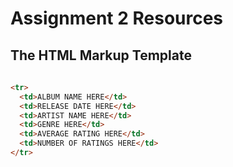 # Assignment 2 Resources


## The HTML Markup Template
```html
 
<tr>
  <td>ALBUM NAME HERE</td>
  <td>RELEASE DATE HERE</td>
  <td>ARTIST NAME HERE</td>
  <td>GENRE HERE</td>
  <td>AVERAGE RATING HERE</td>
  <td>NUMBER OF RATINGS HERE</td>
</tr>
 
```